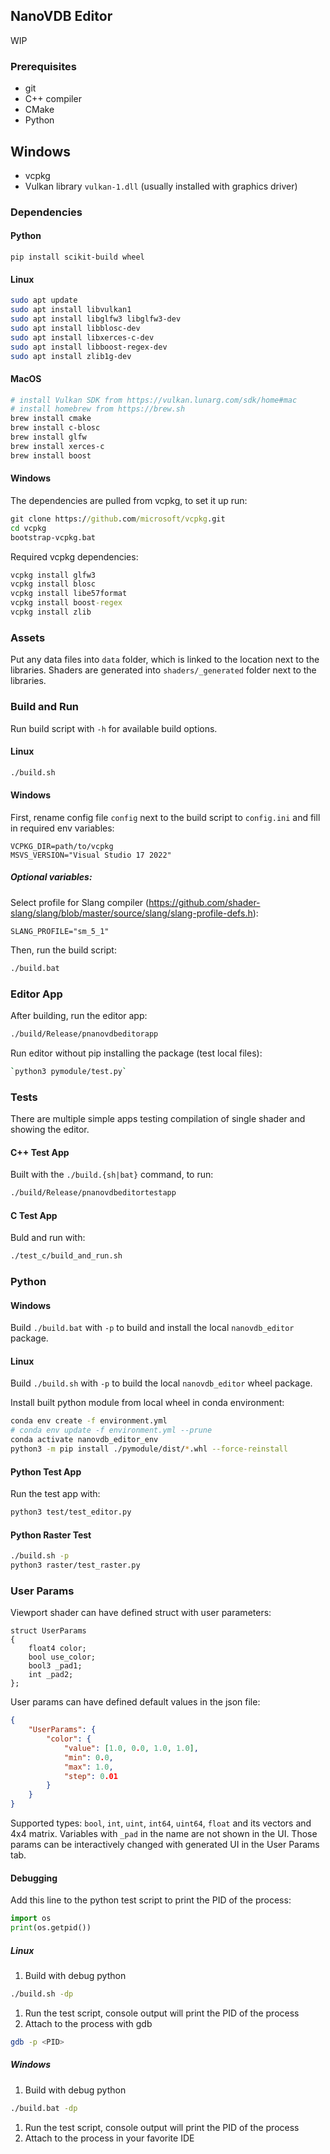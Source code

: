 ##  NanoVDB Editor

WIP

### Prerequisites
- git
- C++ compiler
- CMake
- Python
## Windows
- vcpkg
- Vulkan library `vulkan-1.dll` (usually installed with graphics driver)

### Dependencies
#### Python
```
pip install scikit-build wheel
```
#### Linux
```sh
sudo apt update
sudo apt install libvulkan1
sudo apt install libglfw3 libglfw3-dev
sudo apt install libblosc-dev
sudo apt install libxerces-c-dev
sudo apt install libboost-regex-dev
sudo apt install zlib1g-dev

```
#### MacOS
```sh
# install Vulkan SDK from https://vulkan.lunarg.com/sdk/home#mac
# install homebrew from https://brew.sh
brew install cmake
brew install c-blosc
brew install glfw
brew install xerces-c
brew install boost

```
#### Windows
The dependencies are pulled from vcpkg, to set it up run:
```bat
git clone https://github.com/microsoft/vcpkg.git
cd vcpkg
bootstrap-vcpkg.bat
```
Required vcpkg dependencies:
```bat
vcpkg install glfw3
vcpkg install blosc
vcpkg install libe57format
vcpkg install boost-regex
vcpkg install zlib
```

### Assets
Put any data files into `data` folder, which is linked to the location next to the libraries.
Shaders are generated into `shaders/_generated` folder next to the libraries.

### Build and Run
Run build script with `-h` for available build options.

#### Linux
```sh
./build.sh
```

#### Windows
First, rename config file `config` next to the build script to `config.ini` and fill in required env variables:
```
VCPKG_DIR=path/to/vcpkg
MSVS_VERSION="Visual Studio 17 2022"
```
##### Optional variables:
Select profile for Slang compiler (https://github.com/shader-slang/slang/blob/master/source/slang/slang-profile-defs.h):
```
SLANG_PROFILE="sm_5_1"
```
Then, run the build script:
```bat
./build.bat
```

### Editor App
After building, run the editor app:
```sh
./build/Release/pnanovdbeditorapp
```

Run editor without pip installing the package (test local files):
```sh
`python3 pymodule/test.py`
```

### Tests

There are multiple simple apps testing compilation of single shader and showing the editor.

#### C++ Test App
Built with the `./build.{sh|bat}` command, to run:
```sh
./build/Release/pnanovdbeditortestapp
```

#### C Test App
Buld and run with:
```sh
./test_c/build_and_run.sh
```

### Python

#### Windows
Build `./build.bat` with `-p` to build and install the local `nanovdb_editor` package.

#### Linux
Build `./build.sh` with `-p` to build the local `nanovdb_editor` wheel package.

Install built python module from local wheel in conda environment:
```sh
conda env create -f environment.yml
# conda env update -f environment.yml --prune
conda activate nanovdb_editor_env
python3 -m pip install ./pymodule/dist/*.whl --force-reinstall
```

#### Python Test App
Run the test app with:
```sh
python3 test/test_editor.py
```

#### Python Raster Test
```sh
./build.sh -p
python3 raster/test_raster.py
```

### User Params
Viewport shader can have defined struct with user parameters:
```hlsl
struct UserParams
{
    float4 color;
    bool use_color;
    bool3 _pad1;
    int _pad2;
};
```

User params can have defined default values in the json file:
```json
{
    "UserParams": {
        "color": {
            "value": [1.0, 0.0, 1.0, 1.0],
            "min": 0.0,
            "max": 1.0,
            "step": 0.01
        }
    }
}
```
Supported types: `bool`, `int`, `uint`, `int64`, `uint64`, `float` and its vectors and 4x4 matrix.
Variables with `_pad` in the name are not shown in the UI.
Those params can be interactively changed with generated UI in the User Params tab.

#### Debugging
Add this line to the python test script to print the PID of the process:
```python
import os
print(os.getpid())
```
##### Linux
1. Build with debug python
```sh
./build.sh -dp
```
1. Run the test script, console output will print the PID of the process
2. Attach to the process with gdb
```sh
gdb -p <PID>
```

##### Windows
1. Build with debug python
```bat
./build.bat -dp
```
1. Run the test script, console output will print the PID of the process
2. Attach to the process in your favorite IDE
